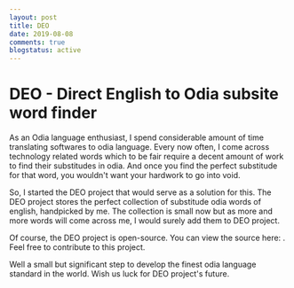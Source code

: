 ```yaml
---
layout: post
title: DEO
date: 2019-08-08
comments: true
blogstatus: active
---
```

# DEO - Direct English to Odia subsite word finder
As an Odia language enthusiast, I spend considerable amount of time translating softwares to odia language. 
Every now often, I come across technology related words which to be fair require a decent amount of work to
find their substitudes in odia. And once you find the perfect substitude for that word, you wouldn't want your 
hardwork to go into void. 

So, I started the DEO project that would serve as a solution for this. The DEO project stores the perfect 
collection of substitude odia words of english, handpicked by me. The collection is small now but as more
and more words will come across me, I would surely add them to DEO project.

Of course, the DEO project is open-source. You can view the source here: [](https://github.com/proneon267/deo) . Feel 
free to contribute to this project. 

Well a small but significant step to develop the finest odia language standard in the world. Wish us luck 
for DEO project's future.
